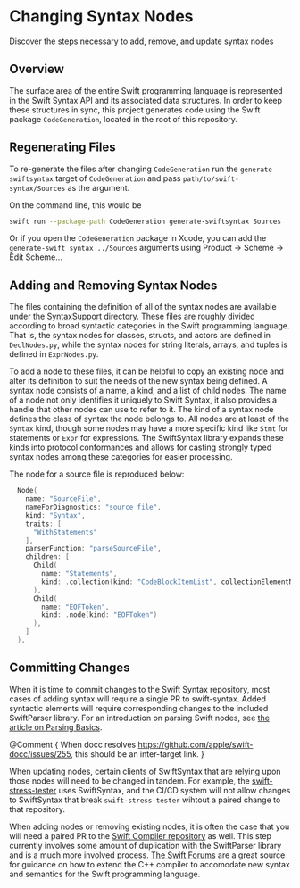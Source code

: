 # Changing Syntax Nodes

Discover the steps necessary to add, remove, and update syntax nodes

## Overview

The surface area of the entire Swift programming language is represented in the
Swift Syntax API and its associated data structures. In order to keep these
structures in sync, this project generates code using the Swift package 
`CodeGeneration`, located in the root of this repository. 

## Regenerating Files

To re-generate the files after changing `CodeGeneration` run the `generate-swiftsyntax` 
target of `CodeGeneration` and pass `path/to/swift-syntax/Sources` as the argument.

On the command line, this would be
```bash
swift run --package-path CodeGeneration generate-swiftsyntax Sources
```

Or if you open the `CodeGeneration` package in Xcode, you can add the 
`generate-swift syntax ../Sources` arguments using Product -> Scheme -> Edit Scheme…

## Adding and Removing Syntax Nodes

The files containing the definition of all of the syntax nodes are available
under the [SyntaxSupport][SyntaxSupport] directory. These files
are roughly divided according to broad syntactic categories in the Swift
programming language. That is, the syntax nodes for classes, structs, and actors
are defined in `DeclNodes.py`, while the syntax nodes for string literals, 
arrays, and tuples is defined in `ExprNodes.py`.

To add a node to these files, it can be helpful to copy an existing node and 
alter its definition to suit the needs of the new syntax being defined. A syntax
node consists of a name, a kind, and a list of child nodes. The name of a node
not only identifies it uniquely to Swift Syntax, it also provides a handle that
other nodes can use to refer to it. The kind of a syntax node defines the
class of syntax the node belongs to. All nodes are at least of the `Syntax`
kind, though some nodes may have a more specific kind like `Stmt` for
statements or `Expr` for expressions. The SwiftSyntax library expands these
kinds into protocol conformances and allows for casting strongly typed syntax
nodes among these categories for easier processing.

The node for a source file is reproduced below:

```swift
  Node(
    name: "SourceFile",
    nameForDiagnostics: "source file",
    kind: "Syntax",
    traits: [
      "WithStatements"
    ],
    parserFunction: "parseSourceFile",
    children: [
      Child(
        name: "Statements",
        kind: .collection(kind: "CodeBlockItemList", collectionElementName: "Statement")
      ),
      Child(
        name: "EOFToken",
        kind: .node(kind: "EOFToken")
      ),
    ]
  ),

```

## Committing Changes

When it is time to commit changes to the Swift Syntax repository, most cases
of adding syntax will require a single PR to swift-syntax. Added
syntactic elements will require corresponding changes to the included 
SwiftParser library. For an introduction on parsing Swift nodes, see 
[the article on Parsing Basics][ParserBasics].

@Comment {
  When docc resolves https://github.com/apple/swift-docc/issues/255, this should
  be an inter-target link.
}

When updating nodes, certain clients of SwiftSyntax that are relying upon those
nodes will need to be changed in tandem. For example, the 
[swift-stress-tester][swift-stress-tester] uses SwiftSyntax, and the CI/CD
system will not allow changes to SwiftSyntax that break `swift-stress-tester`
wihtout a paired change to that repository.

When adding nodes or removing existing nodes, it is often the case that you 
will need a paired PR to the [Swift Compiler repository][Swiftc] as well. This
step currently involves some amount of duplication with the SwiftParser library
and is a much more involved process. [The Swift Forums][CompilerDev] are a 
great source for guidance on how to extend the C++ compiler to accomodate new 
syntax and semantics for the Swift programming language.

[LiterateProgramming]: https://en.wikipedia.org/wiki/Literate_programming
[SwiftToolchains]: https://www.swift.org/download/
[SyntaxSupport]: https://github.com/apple/swift-syntax/tree/main/CodeGeneration/Sources/SyntaxSupport
[swift-stress-tester]: https://github.com/apple/swift-stress-tester
[Swiftc]: https://github.com/apple/swift
[ParserBasics]: https://github.com/apple/swift-syntax/tree/main/Sources/SwiftParser/SwiftParser.docc/ParsingBasics.md
[CompilerDev]: https://forums.swift.org/c/development/compiler/
